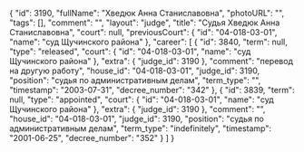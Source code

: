 {
    "id": 3190,
    "fullName": "Хведюк Анна Станиславовна",
    "photoURL": "",
    "tags": [],
    "comment": "",
    "layout": "judge",
    "title": "Судья Хведюк Анна Станиславовна",
    "court": null,
    "previousCourt": {
        "id": "04-018-03-01",
        "name": "суд Щучинского района"
    },
    "career": [
        {
            "id": 3840,
            "term": null,
            "type": "released",
            "court": {
                "id": "04-018-03-01",
                "name": "суд Щучинского района"
            },
            "extra": {
                "judge_id": 3190
            },
            "comment": "перевод на другую работу",
            "house_id": "04-018-03-01",
            "judge_id": 3190,
            "position": "судья по административным делам",
            "term_type": "",
            "timestamp": "2003-07-31",
            "decree_number": "342"
        },
        {
            "id": 3839,
            "term": null,
            "type": "appointed",
            "court": {
                "id": "04-018-03-01",
                "name": "суд Щучинского района"
            },
            "extra": {
                "judge_id": 3190
            },
            "comment": "",
            "house_id": "04-018-03-01",
            "judge_id": 3190,
            "position": "судья по административным делам",
            "term_type": "indefinitely",
            "timestamp": "2001-06-25",
            "decree_number": "352"
        }
    ]
}